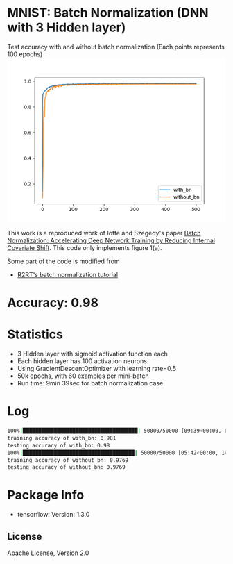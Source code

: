 # MNIST: Batch Normalization  (DNN with 3 Hidden layer)

Test accuracy with and without batch normalization (Each points represents 100 epochs)
![N|Solid](https://github.com/Brandon-HY-Lin/deep_learning_comparision/blob/master/datasets/MNINST/dnn_3_hidden_layers_with_batch_normalization/batch_normalization_fig_1a.png?raw=true)

This work is a reproduced work of Ioffe and Szegedy's paper [Batch Normalization: Accelerating Deep Network Training by Reducing Internal Covariate Shift](https://arxiv.org/abs/1502.03167). This code only implements figure 1(a).

Some part of the code is modified from
* [R2RT's batch normalization tutorial](https://www.tensorflow.org/versions/r1.1/get_started/mnist/beginner://r2rt.com/implementing-batch-normalization-in-tensorflow.html)

# Accuracy: 0.98
# Statistics
* 3 Hidden layer with sigmoid activation function each
* Each hidden layer has 100 activation neurons
* Using GradientDescentOptimizer with learning rate=0.5
* 50k epochs, with 60 examples per mini-batch
* Run time: 9min 39sec for batch normalization case

# Log
```sh
100%|█████████████████████████████████████| 50000/50000 [09:39<00:00, 86.22it/s]
training accuracy of with_bn: 0.981
testing accuracy of with_bn: 0.98
100%|████████████████████████████████████| 50000/50000 [05:42<00:00, 146.04it/s]
training accuracy of without_bn: 0.9769
testing accuracy of without_bn: 0.9769
```
# Package Info
* tensorflow: Version: 1.3.0

License
----

Apache License, Version 2.0 

